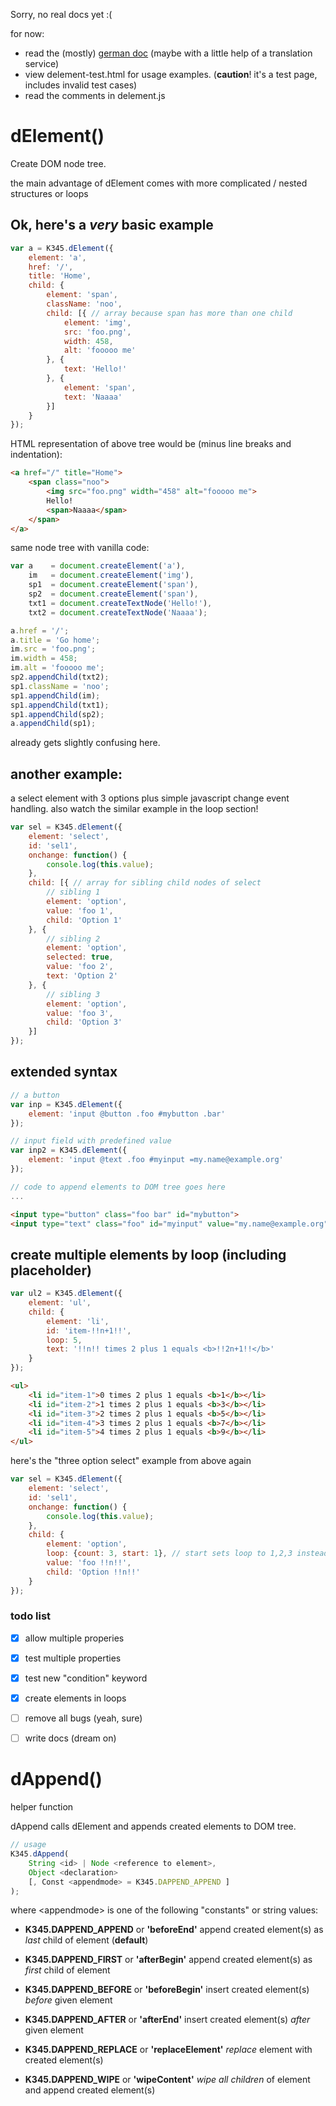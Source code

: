 
Sorry, no real docs yet :(

for now:
* read the (mostly) [german doc](http://javascript.knrs.de/K345/delement/)
  (maybe with a little help of a translation service)
* view delement-test.html for usage examples.  (**caution**! it's a test page, includes invalid test cases)
* read the comments in delement.js


# dElement()
Create DOM node tree.

the main advantage of dElement comes with more complicated / nested structures or loops

## Ok, here's  a _very_ basic example

```javascript
var a = K345.dElement({
    element: 'a',
    href: '/',
    title: 'Home',
    child: {
        element: 'span',
        className: 'noo',
        child: [{ // array because span has more than one child
            element: 'img',
            src: 'foo.png',
            width: 458,
            alt: 'fooooo me'
        }, {
            text: 'Hello!'
        }, {
            element: 'span',
            text: 'Naaaa'
        }]
    }
});
```
HTML representation of above tree would be (minus line breaks and indentation):

```html
<a href="/" title="Home">
    <span class="noo">
        <img src="foo.png" width="458" alt="fooooo me">
        Hello!
        <span>Naaaa</span>
    </span>
</a>
```

same node tree with vanilla code:

```javascript
var a    = document.createElement('a'),
    im   = document.createElement('img'),
    sp1  = document.createElement('span'),
    sp2  = document.createElement('span'),
    txt1 = document.createTextNode('Hello!'),
    txt2 = document.createTextNode('Naaaa');

a.href = '/';
a.title = 'Go home';
im.src = 'foo.png';
im.width = 458;
im.alt = 'fooooo me';
sp2.appendChild(txt2);
sp1.className = 'noo';
sp1.appendChild(im);
sp1.appendChild(txt1);
sp1.appendChild(sp2);
a.appendChild(sp1);
```
already gets slightly confusing here.

## another example:

a select element with 3 options plus simple javascript change event handling.
also watch the similar example in the loop section!

```javascript
var sel = K345.dElement({
    element: 'select',
    id: 'sel1',
    onchange: function() {
        console.log(this.value);
    },
    child: [{ // array for sibling child nodes of select
        // sibling 1
        element: 'option',
        value: 'foo 1',
        child: 'Option 1'
    }, {
        // sibling 2
        element: 'option',
        selected: true,
        value: 'foo 2',
        text: 'Option 2'
    }, {
        // sibling 3
        element: 'option',
        value: 'foo 3',
        child: 'Option 3'
    }]
});
```

## extended syntax
```javascript
// a button
var inp = K345.dElement({
    element: 'input @button .foo #mybutton .bar'
});

// input field with predefined value
var inp2 = K345.dElement({
    element: 'input @text .foo #myinput =my.name@example.org'
});

// code to append elements to DOM tree goes here
...
```
```html
<input type="button" class="foo bar" id="mybutton">
<input type="text" class="foo" id="myinput" value="my.name@example.org">
```

## create multiple elements by loop (including placeholder)
```javascript
var ul2 = K345.dElement({
    element: 'ul',
    child: {
        element: 'li',
        id: 'item-!!n+1!!',
        loop: 5,
        text: '!!n!! times 2 plus 1 equals <b>!!2n+1!!</b>'
    }
});
```
```html
<ul>
    <li id="item-1">0 times 2 plus 1 equals <b>1</b></li>
    <li id="item-2">1 times 2 plus 1 equals <b>3</b></li>
    <li id="item-3">2 times 2 plus 1 equals <b>5</b></li>
    <li id="item-4">3 times 2 plus 1 equals <b>7</b></li>
    <li id="item-5">4 times 2 plus 1 equals <b>9</b></li>
</ul>
```

here's the "three option select" example from above again
```javascript
var sel = K345.dElement({
    element: 'select',
    id: 'sel1',
    onchange: function() {
        console.log(this.value);
    },
    child: {
        element: 'option',
        loop: {count: 3, start: 1}, // start sets loop to 1,2,3 instead of 0,1,2
        value: 'foo !!n!!',
        child: 'Option !!n!!'
    }
});
```

### todo list
- [X] allow multiple properies
- [X] test multiple properties
- [X] test new "condition" keyword
- [X] create elements in loops
- [ ] remove all bugs (yeah, sure)
- [ ] write docs (dream on)


# dAppend()
helper function

dAppend calls dElement and appends created elements to DOM tree.

```javascript
// usage
K345.dAppend(
    String <id> | Node <reference to element>,
    Object <declaration>
    [, Const <appendmode> = K345.DAPPEND_APPEND ]
);
```

where &lt;appendmode> is one of the following "constants" or string values:

* __K345.DAPPEND_APPEND__  or __'beforeEnd'__
    append created element(s) as _last_ child of element (__default__)

* __K345.DAPPEND_FIRST__   or __'afterBegin'__
    append created element(s) as _first_ child of element

* __K345.DAPPEND_BEFORE__  or __'beforeBegin'__
    insert created element(s) _before_ given element

* __K345.DAPPEND_AFTER__   or __'afterEnd'__
    insert created element(s) _after_ given element

* __K345.DAPPEND_REPLACE__ or __'replaceElement'__
    _replace_ element with created element(s)

* __K345.DAPPEND_WIPE__    or __'wipeContent'__
    _wipe all children_ of element and append created element(s)



